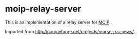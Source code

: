 # moip-relay-server

This is an implementation of a relay server for [MOIP](https://github.com/8cH9azbsFifZ/moip).

Imported from http://sourceforge.net/projects/morse-rss-news/
